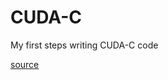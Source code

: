 # CUDA-C
My first steps writing CUDA-C code




[source](https://books.google.nl/books/about/%D0%A2%D0%B5%D1%85%D0%BD%D0%BE%D0%BB%D0%BE%D0%B3%D0%B8%D1%8F_CUDA_%D0%B2_%D0%BF%D1%80%D0%B8%D0%BC%D0%B5.html?id=2qGfDQAAQBAJ&redir_esc=y)
